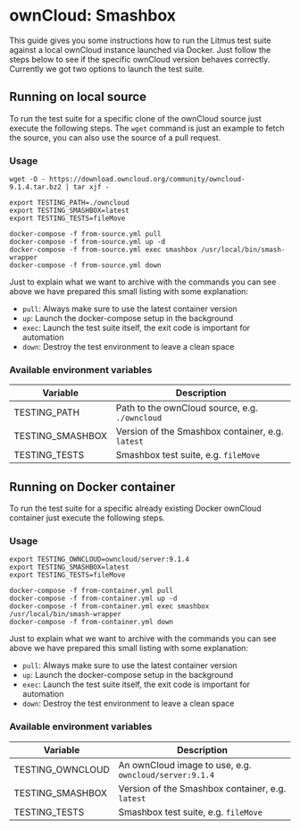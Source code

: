 # ownCloud: Smashbox

This guide gives you some instructions how to run the Litmus test suite against a local ownCloud instance launched via Docker. Just follow the steps below to see if the specific ownCloud version behaves correctly. Currently we got two options to launch the test suite.


## Running on local source

To run the test suite for a specific clone of the ownCloud source just execute the following steps. The `wget` command is just an example to fetch the source, you can also use the source of a pull request.


### Usage

```
wget -O - https://download.owncloud.org/community/owncloud-9.1.4.tar.bz2 | tar xjf -

export TESTING_PATH=./owncloud
export TESTING_SMASHBOX=latest
export TESTING_TESTS=fileMove

docker-compose -f from-source.yml pull
docker-compose -f from-source.yml up -d
docker-compose -f from-source.yml exec smashbox /usr/local/bin/smash-wrapper
docker-compose -f from-source.yml down
```

Just to explain what we want to archive with the commands you can see above we have prepared this small listing with some explanation:

* `pull`: Always make sure to use the latest container version
* `up`: Launch the docker-compose setup in the background
* `exec`: Launch the test suite itself, the exit code is important for automation
* `down`: Destroy the test environment to leave a clean space


### Available environment variables

| Variable | Description |
| --- | --- |
| TESTING_PATH | Path to the ownCloud source, e.g. `./owncloud` |
| TESTING_SMASHBOX | Version of the Smashbox container, e.g. `latest` |
| TESTING_TESTS | Smashbox test suite, e.g. `fileMove` |


## Running on Docker container

To run the test suite for a specific already existing Docker ownCloud container just execute the following steps.


### Usage

```
export TESTING_OWNCLOUD=owncloud/server:9.1.4
export TESTING_SMASHBOX=latest
export TESTING_TESTS=fileMove

docker-compose -f from-container.yml pull
docker-compose -f from-container.yml up -d
docker-compose -f from-container.yml exec smashbox /usr/local/bin/smash-wrapper
docker-compose -f from-container.yml down
```

Just to explain what we want to archive with the commands you can see above we have prepared this small listing with some explanation:

* `pull`: Always make sure to use the latest container version
* `up`: Launch the docker-compose setup in the background
* `exec`: Launch the test suite itself, the exit code is important for automation
* `down`: Destroy the test environment to leave a clean space


### Available environment variables

| Variable | Description |
| --- | --- |
| TESTING_OWNCLOUD | An ownCloud image to use, e.g. `owncloud/server:9.1.4` |
| TESTING_SMASHBOX | Version of the Smashbox container, e.g. `latest` |
| TESTING_TESTS | Smashbox test suite, e.g. `fileMove` |
